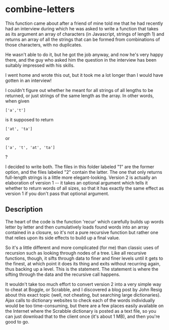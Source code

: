# combine-letters

This function came about after a friend of mine told me that he had recently had an interview during which he was asked to write a function that takes as its argument an array of characters (in Javascript, strings of length 1) and returns an array of all the strings that can be formed from combinations of those characters, with no duplicates.

He wasn't able to do it, but he got the job anyway, and now he's very happy there, and the guy who asked him the question in the interview has been suitably impressed with his skills.

I went home and wrote this out, but it took me a lot longer than I would have gotten in an interview!

I couldn't figure out whether he meant for all strings of all lengths to be returned, or just strings of the same length as the array. In other words, when given

    ['a','t']
    
is it supposed to return

    ['at', 'ta']
    
or

    ['a', 't', 'at', 'ta']
    
?

I decided to write both. The files in this folder labeled "1" are the former option, and the files labeled "2" contain the latter. The one that only returns full-length strings is a little more elegant-looking. Version 2 is actually an elaboration of version 1 -- it takes an optional argument which tells it whether to return words of all sizes, so that it has exactly the same effect as version 1 if you don't pass that optional argument.


## Description

The heart of the code is the function 'recur' which carefully builds up words letter by letter and then cumulatively loads found words into an array contained in a closure, so it's not a pure recursive function but rather one that relies upon its side effects to build up a final value.

So it's a little different and more complicated (for me) than classic uses of recursion such as looking through nodes of a tree. Like all recursive functions, though, it sifts through data to finer and finer levels until it gets to the finest, at which point it does its thing and exits without recurring again, thus backing up a level. This is the <if> statement. The <else> statement is where the sifting through the data and the recursive call happens.

It wouldn't take too much effort to convert version 2 into a very simple way to cheat at Boggle, or Scrabble, and I discovered a blog post by John Resig about this exact topic (well, not cheating, but searching large dictionaries). Ajax calls to dictionary websites to check each of the words individually would be too time-consuming, but there are a few places easily available on the Internet where the Scrabble dictionary is posted as a text file, so you can just download that to the client once (it's about 1 MB), and then you're good to go.

